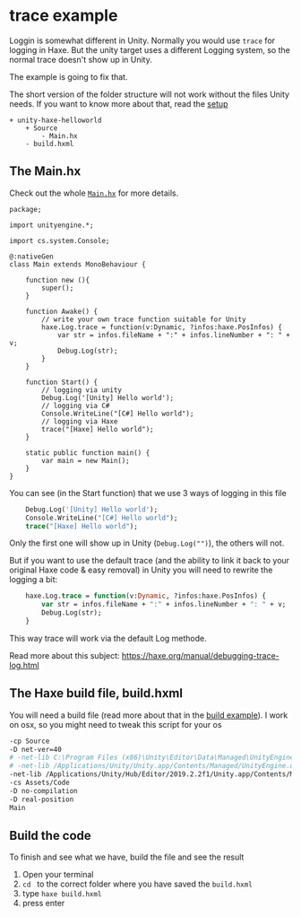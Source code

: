 # trace example

Loggin is somewhat different in Unity.
Normally you would use `trace` for logging in Haxe.
But the unity target uses a different Logging system, so the normal trace doesn't show up in Unity.

The example is going to fix that.


The short version of the folder structure will not work without the files Unity needs.
If you want to know more about that, read the [setup](../00setup/example.md)

```
+ unity-haxe-helloworld
	+ Source
		- Main.hx
	- build.hxml
```

## The Main.hx

Check out the whole [`Main.hx`](/code/Source/Main.hx) for more details.


```
package;

import unityengine.*;

import cs.system.Console;

@:nativeGen
class Main extends MonoBehaviour {

	function new (){
		super();
	}

	function Awake() {
		// write your own trace function suitable for Unity
		haxe.Log.trace = function(v:Dynamic, ?infos:haxe.PosInfos) {
			var str = infos.fileName + ":" + infos.lineNumber + ": " + v;
			Debug.Log(str);
		}
	}

	function Start() {
		// logging via unity
		Debug.Log('[Unity] Hello world');
		// logging via C#
		Console.WriteLine("[C#] Hello world");
		// logging via Haxe
		trace("[Haxe] Hello world");
	}

	static public function main() {
		var main = new Main();
	}
}

```


You can see (in the Start function) that we use 3 ways of logging in this file

```haxe
	Debug.Log('[Unity] Hello world');
	Console.WriteLine("[C#] Hello world");
	trace("[Haxe] Hello world");
```

Only the first one will show up in Unity (`Debug.Log("")`), the others will not.

But if you want to use the default trace (and the ability to link it back to your original Haxe code & easy removal) in Unity you will need to rewrite the logging a bit:

```haxe
	haxe.Log.trace = function(v:Dynamic, ?infos:haxe.PosInfos) {
		var str = infos.fileName + ":" + infos.lineNumber + ": " + v;
		Debug.Log(str);
	}
```

This way trace will work via the default Log methode.

Read more about this subject: <https://haxe.org/manual/debugging-trace-log.html>





## The Haxe build file, build.hxml

You will need a build file (read more about that in the [build example](../09build/example.md)).
I work on osx, so you might need to tweak this script for your os


```bash
-cp Source
-D net-ver=40
# -net-lib C:\Program Files (x86)\Unity\Editor\Data\Managed\UnityEngine.dll
# -net-lib /Applications/Unity/Unity.app/Contents/Managed/UnityEngine.dll
-net-lib /Applications/Unity/Hub/Editor/2019.2.2f1/Unity.app/Contents/Managed/UnityEngine.dll
-cs Assets/Code
-D no-compilation
-D real-position
Main
```



## Build the code

To finish and see what we have, build the file and see the result

1. Open your terminal
2. `cd ` to the correct folder where you have saved the `build.hxml`
3. type `haxe build.hxml`
4. press enter


